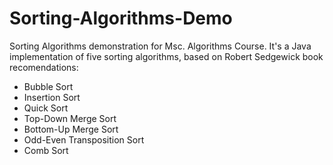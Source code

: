 Sorting-Algorithms-Demo
=======================

Sorting Algorithms demonstration for Msc. Algorithms Course. It's a Java implementation of five sorting algorithms, based on Robert Sedgewick book recomendations:

- Bubble Sort
- Insertion Sort
- Quick Sort
- Top-Down Merge Sort
- Bottom-Up Merge Sort
- Odd-Even Transposition Sort
- Comb Sort

